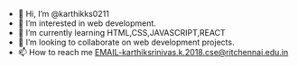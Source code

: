 - 👋 Hi, I’m @karthikks0211
- 👀 I’m interested in web development.
- 🌱 I’m currently learning HTML,CSS,JAVASCRIPT,REACT
- 💞️ I’m looking to collaborate on web development projects.
- 📫 How to reach me EMAIL-karthiksrinivas.k.2018.cse@ritchennai.edu.in

<!---
karthikks0211/karthikks0211 is a ✨ special ✨ repository because its `README.md` (this file) appears on your GitHub profile.
You can click the Preview link to take a look at your changes.
--->
